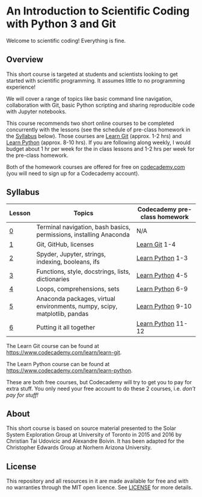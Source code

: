 # An Introduction to Scientific Coding with Python 3 and Git
Welcome to scientific coding! Everything is fine.


## Overview
This short course is targeted at students and scientists looking to get started with scientific programming. It assumes little to no programming experience!

We will cover a range of topics like basic command line navigation, collaboration with Git, basic Python scripting and sharing reproducible code with Jupyter notebooks.

This course recommends two short online courses to be completed concurrently with the lessons (see the schedule of pre-class homework in the [Syllabus](#syllabus) below). Those courses are [Learn Git][learn-git] (approx. 1-2 hrs) and [Learn Python][learn-python] (approx. 8-10 hrs). If you are following along weekly, I would budget about 1 hr per week for the in class lessons and 1-2 hrs per week for the pre-class homework.

Both of the homework courses are offered for free on [codecademy.com](https://www.codecademy.com/) (you will need to sign up for a Codecademy account).

## Syllabus

| Lesson                | Topics | Codecademy pre-class homework |
| --------------------- | ------ | ----------------------------- |
|[0](./lessons/lesson0) | Terminal navigation, bash basics, permissions, installing Anaconda | N/A |
|[1](./lessons/lesson1) | Git, GitHub, licenses | [Learn Git][learn-git] 1-4 |
|[2](./lessons/lesson2) | Spyder, Jupyter, strings, indexing, booleans, ifs  | [Learn Python][learn-python] 1-3 |
|[3](./lessons/lesson3) | Functions, style, docstrings, lists, dictionaries | [Learn Python][learn-python] 4-5 |
|[4](./lessons/lesson4) | Loops, comprehensions, sets | [Learn Python][learn-python] 6-9 |
|[5](./lessons/lesson5) | Anaconda packages, virtual environments, numpy, scipy, matplotlib, pandas | [Learn Python][learn-python] 9-10 |
|[6](./lessons/lesson6) | Putting it all together | [Learn Python][learn-python] 11-12 |

The Learn Git course can be found at https://www.codecademy.com/learn/learn-git.

The Learn Python course can be found at https://www.codecademy.com/learn/learn-python.

These are both free courses, but Codecademy will try to get you to pay for extra stuff. You only need your free account to do these 2 courses, i.e. *don't pay for stuff!*

[learn-git]: https://www.codecademy.com/learn/learn-git
[learn-python]: https://www.codecademy.com/learn/learn-python

## About
This short course is based on source material presented to the Solar System Exploration Group at University of Toronto in 2015 and 2016 by Christian Tai Udovicic and Alexandre Boivin. It has been adapted for the Christopher Edwards Group at Norhern Arizona University.

## License
This repository and all resources in it are made available for free and with no warranties through the MIT open licence. See [LICENSE](./LICENSE) for more details.
